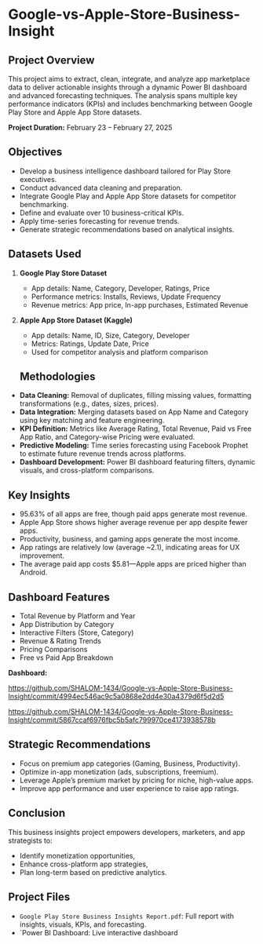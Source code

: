 # Google-vs-Apple-Store-Business-Insight

## Project Overview

This project aims to extract, clean, integrate, and analyze app marketplace data to deliver actionable insights through a dynamic Power BI dashboard and advanced forecasting techniques. The analysis spans multiple key performance indicators (KPIs) and includes benchmarking between Google Play Store and Apple App Store datasets.

**Project Duration:** February 23 – February 27, 2025

## Objectives

- Develop a business intelligence dashboard tailored for Play Store executives.
- Conduct advanced data cleaning and preparation.
- Integrate Google Play and Apple App Store datasets for competitor benchmarking.
- Define and evaluate over 10 business-critical KPIs.
- Apply time-series forecasting for revenue trends.
- Generate strategic recommendations based on analytical insights.

## Datasets Used

1. **Google Play Store Dataset**  
   - App details: Name, Category, Developer, Ratings, Price  
   - Performance metrics: Installs, Reviews, Update Frequency  
   - Revenue metrics: App price, In-app purchases, Estimated Revenue  

2. **Apple App Store Dataset (Kaggle)**  
   - App details: Name, ID, Size, Category, Developer  
   - Metrics: Ratings, Update Date, Price  
   - Used for competitor analysis and platform comparison
  
   ## Methodologies

- **Data Cleaning:** Removal of duplicates, filling missing values, formatting transformations (e.g., dates, sizes, prices).
- **Data Integration:** Merging datasets based on App Name and Category using key matching and feature engineering.
- **KPI Definition:** Metrics like Average Rating, Total Revenue, Paid vs Free App Ratio, and Category-wise Pricing were evaluated.
- **Predictive Modeling:** Time series forecasting using Facebook Prophet to estimate future revenue trends across platforms.
- **Dashboard Development:** Power BI dashboard featuring filters, dynamic visuals, and cross-platform comparisons.

## Key Insights

- 95.63% of all apps are free, though paid apps generate most revenue.
- Apple App Store shows higher average revenue per app despite fewer apps.
- Productivity, business, and gaming apps generate the most income.
- App ratings are relatively low (average ~2.1), indicating areas for UX improvement.
- The average paid app costs $5.81—Apple apps are priced higher than Android.

## Dashboard Features

- Total Revenue by Platform and Year  
- App Distribution by Category  
- Interactive Filters (Store, Category)  
- Revenue & Rating Trends  
- Pricing Comparisons  
- Free vs Paid App Breakdown
  

**Dashboard:**

https://github.com/SHALOM-1434/Google-vs-Apple-Store-Business-Insight/commit/4994ec546ac9c5a0868e2dd4e30a4379d6f5d2d5

https://github.com/SHALOM-1434/Google-vs-Apple-Store-Business-Insight/commit/5867ccaf6976fbc5b5afc799970ce4173938578b


## Strategic Recommendations

- Focus on premium app categories (Gaming, Business, Productivity).
- Optimize in-app monetization (ads, subscriptions, freemium).
- Leverage Apple’s premium market by pricing for niche, high-value apps.
- Improve app performance and user experience to raise app ratings.

## Conclusion

This business insights project empowers developers, marketers, and app strategists to:
- Identify monetization opportunities,
- Enhance cross-platform app strategies,
- Plan long-term based on predictive analytics.

## Project Files

- `Google Play Store Business Insights Report.pdf`: Full report with insights, visuals, KPIs, and forecasting.
- `Power BI Dashboard: Live interactive dashboard 

